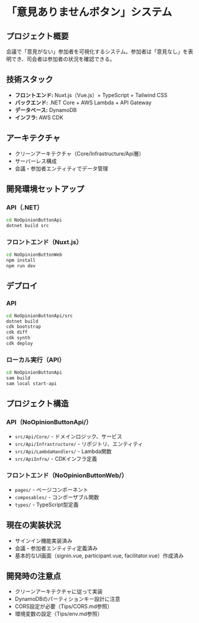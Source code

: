 # 「意見ありませんボタン」システム

## プロジェクト概要
会議で「意見がない」参加者を可視化するシステム。参加者は「意見なし」を表明でき、司会者は参加者の状況を確認できる。

## 技術スタック
- **フロントエンド:** Nuxt.js（Vue.js）+ TypeScript + Tailwind CSS
- **バックエンド:** .NET Core + AWS Lambda + API Gateway
- **データベース:** DynamoDB
- **インフラ:** AWS CDK

## アーキテクチャ
- クリーンアーキテクチャ（Core/Infrastructure/Api層）
- サーバーレス構成
- 会議・参加者エンティティでデータ管理

## 開発環境セットアップ

### API（.NET）
```bash
cd NoOpinionButtonApi
dotnet build src
```

### フロントエンド（Nuxt.js）
```bash
cd NoOpinionButtonWeb
npm install
npm run dev
```

## デプロイ

### API
```bash
cd NoOpinionButtonApi/src
dotnet build
cdk bootstrap
cdk diff
cdk synth
cdk deploy
```

### ローカル実行（API）
```bash
cd NoOpinionButtonApi
sam build
sam local start-api
```

## プロジェクト構造

### API（NoOpinionButtonApi/）
- `src/Api/Core/` - ドメインロジック、サービス
- `src/Api/Infrastructure/` - リポジトリ、エンティティ
- `src/Api/LambdaHandlers/` - Lambda関数
- `src/ApiInfra/` - CDKインフラ定義

### フロントエンド（NoOpinionButtonWeb/）
- `pages/` - ページコンポーネント
- `composables/` - コンポーザブル関数
- `types/` - TypeScript型定義

## 現在の実装状況
- サインイン機能実装済み
- 会議・参加者エンティティ定義済み
- 基本的なUI画面（signin.vue, participant.vue, facilitator.vue）作成済み

## 開発時の注意点
- クリーンアーキテクチャに従って実装
- DynamoDBのパーティションキー設計に注意
- CORS設定が必要（Tips/CORS.md参照）
- 環境変数の設定（Tips/env.md参照）